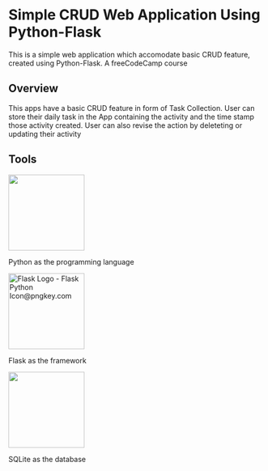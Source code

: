 # Simple CRUD Web Application Using Python-Flask
This is a simple web application which accomodate basic CRUD feature, created using Python-Flask. A freeCodeCamp course

## Overview
This apps have a basic CRUD feature in form of Task Collection.
User can store their daily task in the App containing the activity and the time stamp those activity created. 
User can also revise the action by deleteting or updating their activity

## Tools
<img width='150' src="https://user-images.githubusercontent.com/91902011/214758490-a8a8214e-ed80-4ebf-bdbd-92c71119e673.png">

Python as the programming language

<img width='150' src="https://www.pngkey.com/png/detail/98-985032_flask-logo-flask-python-icon.png" alt="Flask Logo - Flask Python Icon@pngkey.com">

Flask as the framework

<img width='150' src="https://user-images.githubusercontent.com/91902011/214758728-0fd1a5af-4de1-4418-a484-6245306ffdab.png">

SQLite as the database
